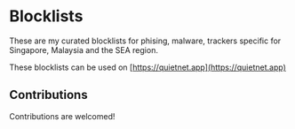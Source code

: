 # Blocklists

These are my curated blocklists for phising, malware, trackers specific for Singapore, Malaysia and the SEA region.

These blocklists can be used on [https://quietnet.app](https://quietnet.app)

## Contributions

Contributions are welcomed!
